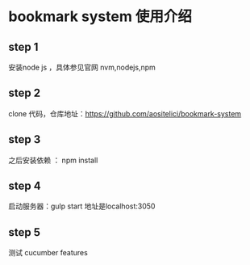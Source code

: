 # bookmark system 使用介绍
## step 1
安装node js ，具体参见官网 nvm,nodejs,npm
## step 2
clone 代码，仓库地址：https://github.com/aositelici/bookmark-system
## step 3
之后安装依赖 ： npm install
## step 4
启动服务器：gulp start 地址是localhost:3050
## step 5
测试 cucumber features
